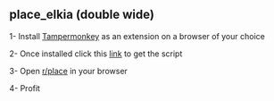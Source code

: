 ## place_elkia (double wide)
1- Install [Tampermonkey](https://www.tampermonkey.net/) as an extension on a browser of your choice

2- Once installed click this [link](https://github.com/alwayssupergood/place_elkia/raw/master/overlay.user.js) to get the script

3- Open [r/place](https://www.reddit.com/r/place/) in your browser

4- Profit
